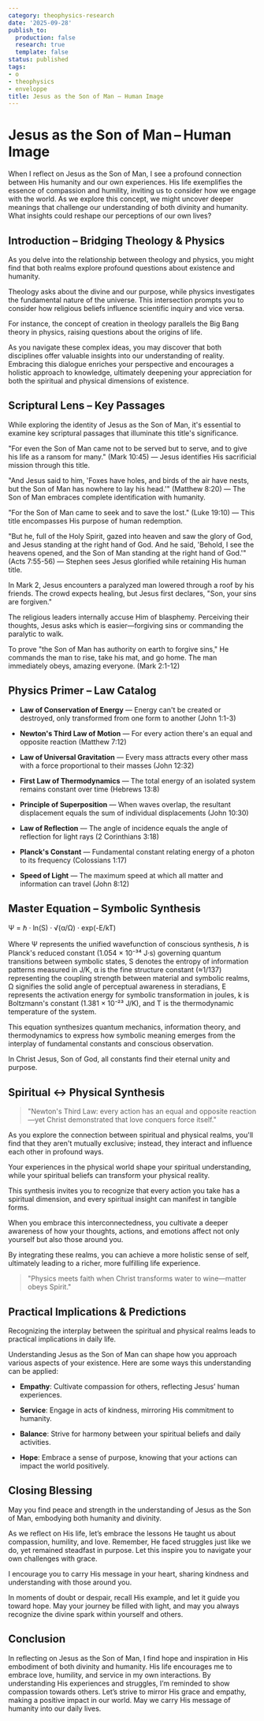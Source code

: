 ```yaml
---
category: theophysics-research
date: '2025-09-28'
publish_to:
  production: false
  research: true
  template: false
status: published
tags:
- o
- theophysics
- enveloppe
title: Jesus as the Son of Man – Human Image
---
```

   
# Jesus as the Son of Man – Human Image   
   
When I reflect on Jesus as the Son of Man, I see a profound connection between His humanity and our own experiences. His life exemplifies the essence of compassion and humility, inviting us to consider how we engage with the world. As we explore this concept, we might uncover deeper meanings that challenge our understanding of both divinity and humanity. What insights could reshape our perceptions of our own lives?   
   
## Introduction – Bridging Theology & Physics   
   
As you delve into the relationship between theology and physics, you might find that both realms explore profound questions about existence and humanity.   
   
Theology asks about the divine and our purpose, while physics investigates the fundamental nature of the universe. This intersection prompts you to consider how religious beliefs influence scientific inquiry and vice versa.   
   
For instance, the concept of creation in theology parallels the Big Bang theory in physics, raising questions about the origins of life.   
   
As you navigate these complex ideas, you may discover that both disciplines offer valuable insights into our understanding of reality. Embracing this dialogue enriches your perspective and encourages a holistic approach to knowledge, ultimately deepening your appreciation for both the spiritual and physical dimensions of existence.   
   
## Scriptural Lens – Key Passages   
   
While exploring the identity of Jesus as the Son of Man, it's essential to examine key scriptural passages that illuminate this title's significance.   
   
"For even the Son of Man came not to be served but to serve, and to give his life as a ransom for many." (Mark 10:45) — Jesus identifies His sacrificial mission through this title.   
   
"And Jesus said to him, 'Foxes have holes, and birds of the air have nests, but the Son of Man has nowhere to lay his head.'" (Matthew 8:20) — The Son of Man embraces complete identification with humanity.   
   
"For the Son of Man came to seek and to save the lost." (Luke 19:10) — This title encompasses His purpose of human redemption.   
   
"But he, full of the Holy Spirit, gazed into heaven and saw the glory of God, and Jesus standing at the right hand of God. And he said, 'Behold, I see the heavens opened, and the Son of Man standing at the right hand of God.'" (Acts 7:55-56) — Stephen sees Jesus glorified while retaining His human title.   
   
In Mark 2, Jesus encounters a paralyzed man lowered through a roof by his friends. The crowd expects healing, but Jesus first declares, "Son, your sins are forgiven."   
   
The religious leaders internally accuse Him of blasphemy. Perceiving their thoughts, Jesus asks which is easier—forgiving sins or commanding the paralytic to walk.   
   
To prove "the Son of Man has authority on earth to forgive sins," He commands the man to rise, take his mat, and go home. The man immediately obeys, amazing everyone. (Mark 2:1-12)   
   
## Physics Primer – Law Catalog   
   
* **Law of Conservation of Energy** — Energy can't be created or destroyed, only transformed from one form to another (John 1:1-3)   
   
* **Newton's Third Law of Motion** — For every action there's an equal and opposite reaction (Matthew 7:12)   
   
* **Law of Universal Gravitation** — Every mass attracts every other mass with a force proportional to their masses (John 12:32)   
   
* **First Law of Thermodynamics** — The total energy of an isolated system remains constant over time (Hebrews 13:8)   
   
* **Principle of Superposition** — When waves overlap, the resultant displacement equals the sum of individual displacements (John 10:30)   
   
* **Law of Reflection** — The angle of incidence equals the angle of reflection for light rays (2 Corinthians 3:18)   
   
* **Planck's Constant** — Fundamental constant relating energy of a photon to its frequency (Colossians 1:17)   
   
* **Speed of Light** — The maximum speed at which all matter and information can travel (John 8:12)   
   
## Master Equation – Symbolic Synthesis   
   
Ψ = ℏ · ln(S) · √(α/Ω) · exp(-E/kT)   
   
Where Ψ represents the unified wavefunction of conscious synthesis, ℏ is Planck's reduced constant (1.054 × 10⁻³⁴ J·s) governing quantum transitions between symbolic states, S denotes the entropy of information patterns measured in J/K, α is the fine structure constant (≈1/137) representing the coupling strength between material and symbolic realms, Ω signifies the solid angle of perceptual awareness in steradians, E represents the activation energy for symbolic transformation in joules, k is Boltzmann's constant (1.381 × 10⁻²³ J/K), and T is the thermodynamic temperature of the system.   
   
This equation synthesizes quantum mechanics, information theory, and thermodynamics to express how symbolic meaning emerges from the interplay of fundamental constants and conscious observation.   
   
In Christ Jesus, Son of God, all constants find their eternal unity and purpose.   
   
## Spiritual ↔ Physical Synthesis   
   
> "Newton's Third Law: every action has an equal and opposite reaction—yet Christ demonstrated that love conquers force itself."   
   
As you explore the connection between spiritual and physical realms, you'll find that they aren't mutually exclusive; instead, they interact and influence each other in profound ways.   
   
Your experiences in the physical world shape your spiritual understanding, while your spiritual beliefs can transform your physical reality.   
   
This synthesis invites you to recognize that every action you take has a spiritual dimension, and every spiritual insight can manifest in tangible forms.   
   
When you embrace this interconnectedness, you cultivate a deeper awareness of how your thoughts, actions, and emotions affect not only yourself but also those around you.   
   
By integrating these realms, you can achieve a more holistic sense of self, ultimately leading to a richer, more fulfilling life experience.   
   
> "Physics meets faith when Christ transforms water to wine—matter obeys Spirit."   
   
## Practical Implications & Predictions   
   
Recognizing the interplay between the spiritual and physical realms leads to practical implications in daily life.   
   
Understanding Jesus as the Son of Man can shape how you approach various aspects of your existence. Here are some ways this understanding can be applied:   
   
   
- **Empathy**: Cultivate compassion for others, reflecting Jesus’ human experiences.   
   
   
- **Service**: Engage in acts of kindness, mirroring His commitment to humanity.   
   
   
- **Balance**: Strive for harmony between your spiritual beliefs and daily activities.   
   
   
- **Hope**: Embrace a sense of purpose, knowing that your actions can impact the world positively.   
   
## Closing Blessing   
   
May you find peace and strength in the understanding of Jesus as the Son of Man, embodying both humanity and divinity.   
   
As we reflect on His life, let’s embrace the lessons He taught us about compassion, humility, and love. Remember, He faced struggles just like we do, yet remained steadfast in purpose. Let this inspire you to navigate your own challenges with grace.   
   
I encourage you to carry His message in your heart, sharing kindness and understanding with those around you.   
   
In moments of doubt or despair, recall His example, and let it guide you toward hope. May your journey be filled with light, and may you always recognize the divine spark within yourself and others.   
   
## Conclusion   
   
In reflecting on Jesus as the Son of Man, I find hope and inspiration in His embodiment of both divinity and humanity. His life encourages me to embrace love, humility, and service in my own interactions. By understanding His experiences and struggles, I’m reminded to show compassion towards others. Let’s strive to mirror His grace and empathy, making a positive impact in our world. May we carry His message of humanity into our daily lives.